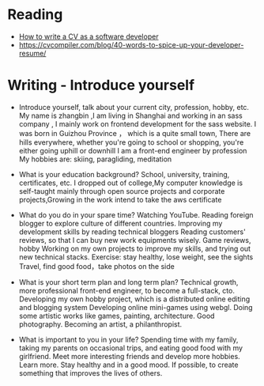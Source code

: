 # Reading

- [How to write a CV as a software developer](https://learnitmyway.medium.com/how-to-write-a-cv-as-a-software-developer-8841a79f8458)
- https://cvcompiler.com/blog/40-words-to-spice-up-your-developer-resume/

# Writing - Introduce yourself

- Introduce yourself, talk about your current city, profession, hobby, etc.
  My name is zhangbin ,I am living in Shanghai and working in an sass company ,
  I mainly work on frontend development for the sass website.
  I was born in Guizhou Province ， which is a quite small town,
  There are hills everywhere, whether you're going to school or shopping, you're either going uphill or downhill
  I am a front-end engineer by profession
  My hobbies are: skiing, paragliding, meditation

- What is your education background? School, university, training, certificates, etc.
  I dropped out of college,My computer knowledge is self-taught
  mainly through open source projects and corporate projects,Growing in the work
  intend to take the aws certificate

- What do you do in your spare time?
  Watching YouTube.
  Reading foreign blogger to explore culture of different countries.
  Improving my development skills by reading technical bloggers
  Reading customers' reviews, so that I can buy new work equipments wisely.
  Game reviews, hobby
  Working on my own projects to improve my skills, and trying out new technical stacks.
  Exercise: stay healthy, lose weight, see the sights
  Travel, find good food，take photos on the side

- What is your short term plan and long term plan?
  Technical growth, more professional front-end engineer, to become a full-stack, cto.
  Developing my own hobby project, which is a distributed online editing and blogging system
  Developing online mini-games using webgl.
  Doing some artistic works like games, painting, architecture. Good photography.
  Becoming an artist, a philanthropist.
- What is important to you in your life?
  Spending time with my family, taking my parents on occasional trips, and eating good food with my girlfriend.
  Meet more interesting friends and develop more hobbies. Learn more.
  Stay healthy and in a good mood.
  If possible, to create something that improves the lives of others.
